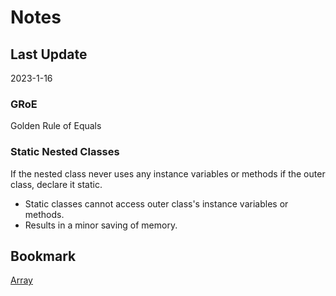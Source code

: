 # Notes

## Last Update

2023-1-16

### GRoE

Golden Rule of Equals

### Static Nested Classes

If the nested class never uses any instance variables or methods if the outer class, declare it static.

- Static classes cannot access outer class's instance variables or methods.
- Results in a minor saving of memory.

## Bookmark

[Array](https://joshhug.gitbooks.io/hug61b/content/chap2/chap24.html)
